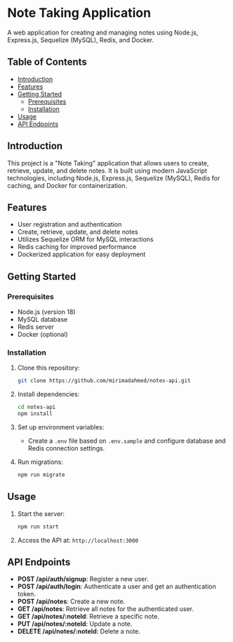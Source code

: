 # Note Taking Application

A web application for creating and managing notes using Node.js, Express.js, Sequelize (MySQL), Redis, and Docker.

## Table of Contents

- [Introduction](#introduction)
- [Features](#features)
- [Getting Started](#getting-started)
  - [Prerequisites](#prerequisites)
  - [Installation](#installation)
- [Usage](#usage)
- [API Endpoints](#api-endpoints)

## Introduction

This project is a "Note Taking" application that allows users to create, retrieve, update, and delete notes. It is built using modern JavaScript technologies, including Node.js, Express.js, Sequelize (MySQL), Redis for caching, and Docker for containerization.

## Features

- User registration and authentication
- Create, retrieve, update, and delete notes
- Utilizes Sequelize ORM for MySQL interactions
- Redis caching for improved performance
- Dockerized application for easy deployment

## Getting Started

### Prerequisites

- Node.js (version 18)
- MySQL database
- Redis server
- Docker (optional)

### Installation

1. Clone this repository:

   ```sh
   git clone https://github.com/mirimadahmed/notes-api.git
   ```

2. Install dependencies:

   ```sh
   cd notes-api
   npm install
   ```

3. Set up environment variables:
   - Create a `.env` file based on `.env.sample` and configure database and Redis connection settings.

4. Run migrations:
   ```sh
   npm run migrate
   ```

## Usage

1. Start the server:

   ```sh
   npm run start
   ```

2. Access the API at: `http://localhost:3000`

## API Endpoints

- **POST /api/auth/signup**: Register a new user.
- **POST /api/auth/login**: Authenticate a user and get an authentication token.
- **POST /api/notes**: Create a new note.
- **GET /api/notes**: Retrieve all notes for the authenticated user.
- **GET /api/notes/:noteId**: Retrieve a specific note.
- **PUT /api/notes/:noteId**: Update a note.
- **DELETE /api/notes/:noteId**: Delete a note.